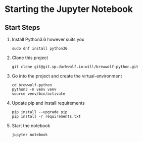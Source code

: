 # Starting the Jupyter Notebook

## Start Steps

1. Install Python3.6 however suits you
    ```
    sudo dnf install python36
    ```

1. Clone this project
    ```
    git clone git@git.sp.darkwolf.io:will/brewwolf-python.git
    ```

1. Go into the project and create the virtual-environment
    ```
    cd brewwolf-python
    python3 -m venv venv
    source venv/bin/activate
    ```

1. Update pip and install requirements
    ```
    pip install --upgrade pip
    pip install -r requirements.txt
    ```

1. Start the notebook
    ```
    jupyter notebook
    ```
